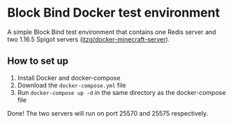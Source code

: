 # Block Bind Docker test environment

A simple Block Bind test environment that contains one Redis server and two 1.16.5 Spigot
servers ([itzg/docker-minecraft-server](https://itzg/docker-minecraft-server)).

## How to set up

1. Install Docker and docker-compose
2. Download the `docker-compose.yml` file
3. Run `docker-compose up -d` in the same directory as the docker-compose file

Done! The two servers will run on port 25570 and 25575 respectively.